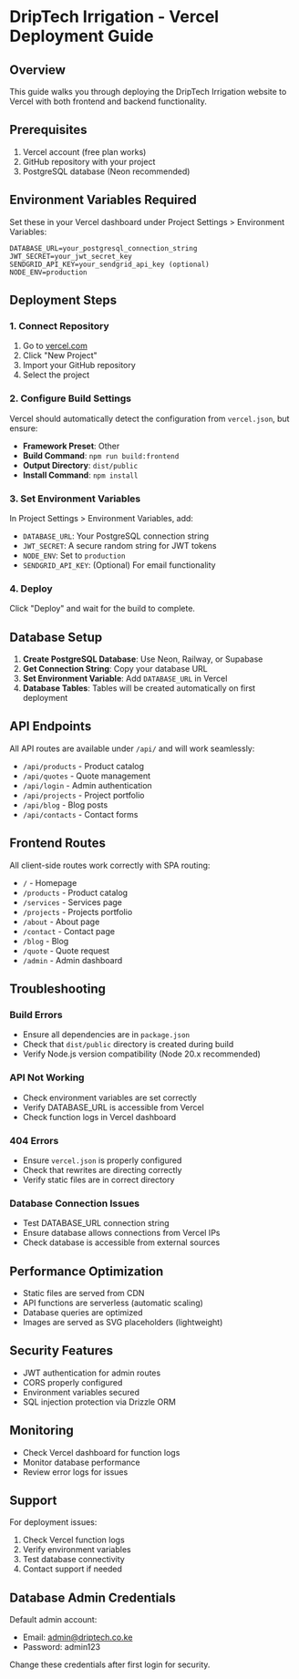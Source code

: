 # DripTech Irrigation - Vercel Deployment Guide

## Overview
This guide walks you through deploying the DripTech Irrigation website to Vercel with both frontend and backend functionality.

## Prerequisites
1. Vercel account (free plan works)
2. GitHub repository with your project
3. PostgreSQL database (Neon recommended)

## Environment Variables Required
Set these in your Vercel dashboard under Project Settings > Environment Variables:

```
DATABASE_URL=your_postgresql_connection_string
JWT_SECRET=your_jwt_secret_key
SENDGRID_API_KEY=your_sendgrid_api_key (optional)
NODE_ENV=production
```

## Deployment Steps

### 1. Connect Repository
1. Go to [vercel.com](https://vercel.com)
2. Click "New Project"
3. Import your GitHub repository
4. Select the project

### 2. Configure Build Settings
Vercel should automatically detect the configuration from `vercel.json`, but ensure:
- **Framework Preset**: Other
- **Build Command**: `npm run build:frontend`
- **Output Directory**: `dist/public`
- **Install Command**: `npm install`

### 3. Set Environment Variables
In Project Settings > Environment Variables, add:
- `DATABASE_URL`: Your PostgreSQL connection string
- `JWT_SECRET`: A secure random string for JWT tokens
- `NODE_ENV`: Set to `production`
- `SENDGRID_API_KEY`: (Optional) For email functionality

### 4. Deploy
Click "Deploy" and wait for the build to complete.

## Database Setup
1. **Create PostgreSQL Database**: Use Neon, Railway, or Supabase
2. **Get Connection String**: Copy your database URL
3. **Set Environment Variable**: Add `DATABASE_URL` in Vercel
4. **Database Tables**: Tables will be created automatically on first deployment

## API Endpoints
All API routes are available under `/api/` and will work seamlessly:
- `/api/products` - Product catalog
- `/api/quotes` - Quote management
- `/api/login` - Admin authentication
- `/api/projects` - Project portfolio
- `/api/blog` - Blog posts
- `/api/contacts` - Contact forms

## Frontend Routes
All client-side routes work correctly with SPA routing:
- `/` - Homepage
- `/products` - Product catalog
- `/services` - Services page
- `/projects` - Projects portfolio
- `/about` - About page
- `/contact` - Contact page
- `/blog` - Blog
- `/quote` - Quote request
- `/admin` - Admin dashboard

## Troubleshooting

### Build Errors
- Ensure all dependencies are in `package.json`
- Check that `dist/public` directory is created during build
- Verify Node.js version compatibility (Node 20.x recommended)

### API Not Working
- Check environment variables are set correctly
- Verify DATABASE_URL is accessible from Vercel
- Check function logs in Vercel dashboard

### 404 Errors
- Ensure `vercel.json` is properly configured
- Check that rewrites are directing correctly
- Verify static files are in correct directory

### Database Connection Issues
- Test DATABASE_URL connection string
- Ensure database allows connections from Vercel IPs
- Check database is accessible from external sources

## Performance Optimization
- Static files are served from CDN
- API functions are serverless (automatic scaling)
- Database queries are optimized
- Images are served as SVG placeholders (lightweight)

## Security Features
- JWT authentication for admin routes
- CORS properly configured
- Environment variables secured
- SQL injection protection via Drizzle ORM

## Monitoring
- Check Vercel dashboard for function logs
- Monitor database performance
- Review error logs for issues

## Support
For deployment issues:
1. Check Vercel function logs
2. Verify environment variables
3. Test database connectivity
4. Contact support if needed

## Database Admin Credentials
Default admin account:
- Email: admin@driptech.co.ke
- Password: admin123

Change these credentials after first login for security.